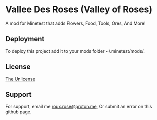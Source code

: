 
# Vallee Des Roses (Valley of Roses)

A mod for Minetest that adds Flowers, Food, Tools, Ores, And More!



## Deployment

To deploy this project add it to your mods folder ~/.minetest/mods/.




## License

[The Unlicense](https://choosealicense.com/licenses/unlicense/)


## Support

For support, email me roux.rose@proton.me, Or submit an error on this github page.

